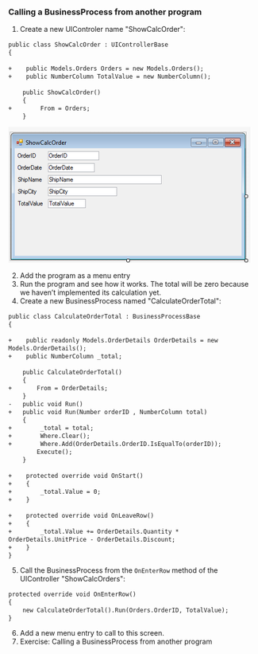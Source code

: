 ﻿### Calling a BusinessProcess from another program
1.	Create a new UIControler name "ShowCalcOrder":
```csdiff
public class ShowCalcOrder : UIControllerBase
{

+    public Models.Orders Orders = new Models.Orders();
+    public NumberColumn TotalValue = new NumberColumn();

    public ShowCalcOrder()
    {
+        From = Orders;
    }
```
![ShowCalcOrder design](ShowCalcOrder_design.png)

2.	Add the program as a menu entry
3.	Run the program and see how it works. The total will be zero because we haven’t implemented its calculation yet.
4.	Create a new BusinessProcess named "CalculateOrderTotal":
```csdiff
public class CalculateOrderTotal : BusinessProcessBase
{
        
+    public readonly Models.OrderDetails OrderDetails = new Models.OrderDetails();
+    public NumberColumn _total;

    public CalculateOrderTotal()
    {
+       From = OrderDetails;
    }
-   public void Run()
+   public void Run(Number orderID , NumberColumn total)
    {
+        _total = total;
+        Where.Clear();
+        Where.Add(OrderDetails.OrderID.IsEqualTo(orderID));
        Execute();
    }
    
+    protected override void OnStart()
+    {
+        _total.Value = 0;
+    }

+    protected override void OnLeaveRow()
+    {
+        _total.Value += OrderDetails.Quantity * OrderDetails.UnitPrice - OrderDetails.Discount;
+    }
}
```

5.	Call the BusinessProcess from the `OnEnterRow` method of the UIController "ShowCalcOrders":
```csdiff
protected override void OnEnterRow()
{
    new CalculateOrderTotal().Run(Orders.OrderID, TotalValue);
}
```
6. Add a new menu entry to call to this screen.
7. Exercise: Calling a BusinessProcess from another program
